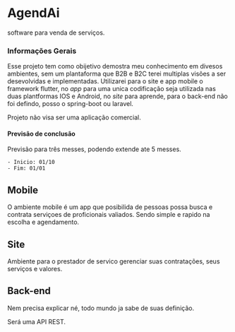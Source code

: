 # AgendAi
 software para venda de serviços.

### Informações Gerais
 Esse projeto tem como obijetivo demostra meu conhecimento em divesos ambientes, sem um plantaforma que B2B e B2C terei multiplas visões a ser desevolvidas e implementadas. Utilizarei para o site e app mobile o framework flutter, no *_app_* para uma unica codificação seja utilizada nas duas plantformas IOS e Android, no *site* para aprende, para o back-end não foi defindo, posso o spring-boot ou laravel.

 Projeto não visa ser uma aplicação comercial.

 #### Previsão de conclusão 
 Previsão para três messes, podendo extende ate 5 messes.

    - Inicio: 01/10
    - Fim: 01/01


## Mobile
 O ambiente mobile é um app que posibilida de pessoas possa busca e contrata serviçoes de proficionais valiados.
 Sendo simple e rapido na escolha e agendamento.

## Site
 Ambiente para o prestador de servico gerenciar suas contratações, seus serviços e valores.

## Back-end
 Nem precisa explicar né, todo mundo ja sabe de suas definição.
 
 Será uma API REST.
